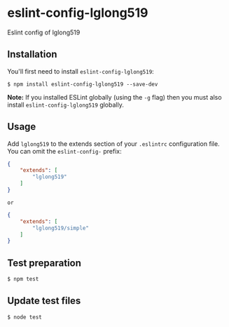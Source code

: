 # eslint-config-lglong519

Eslint config of lglong519

## Installation

You'll first need to install `eslint-config-lglong519`:

```
$ npm install eslint-config-lglong519 --save-dev
```

**Note:** If you installed ESLint globally (using the `-g` flag) then you must also install `eslint-config-lglong519` globally.

## Usage

Add `lglong519` to the extends section of your `.eslintrc` configuration file. You can omit the `eslint-config-` prefix:

```json
{
    "extends": [
        "lglong519"
    ]
}
```
	or
	
```json
{
    "extends": [
        "lglong519/simple"
    ]
}
```

## Test preparation
```bash
$ npm test
```

## Update test files
```bash
$ node test
```